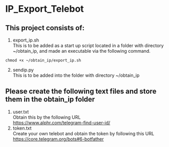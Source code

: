 # IP_Export_Telebot

## This project consists of:<br/>
1) export_ip.sh<br/>
This is to be added as a start up script located in a folder with directory ~/obtain_ip, and made an executable via the following command.
```
chmod +x ~/obtain_ip/export_ip.sh
```
2) sendip.py<br/>This is to be added into the folder with directory ~/obtain_ip<br/>
## Please create the following text files and store them in the obtain_ip folder<br/>
1) user.txt<br/>
Obtain this by the following URL <br/>
https://www.alphr.com/telegram-find-user-id/<br/>
2) token.txt<br/>
Create your own telebot and obtain the token by following this URL <br/>
https://core.telegram.org/bots#6-botfather
      
